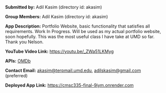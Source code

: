 **Submitted by:** Adil Kasim (directory id: akasim)

**Group Members:** Adil Kasim (directory id: akasim)

**App Description:** Portfolio Website, basic functionality that satisfies all requirements. Work In Progress. Will be used as my actual portfolio website, soon hopefully. This was the most useful class I have take at UMD so far. Thank you Nelson.

**YouTube Video Link:** https://youtu.be/_ZWa51LKMyg

**APIs:** [OMDb](https://www.omdbapi.com/)

**Contact Email:**  akasim@terpmail.umd.edu, adilskasim@gmail.com (preferred)

**Deployed App Link:** https://cmsc335-final-9iym.onrender.com

